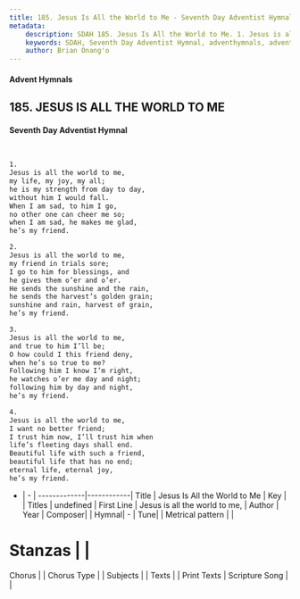 ```yaml
---
title: 185. Jesus Is All the World to Me - Seventh Day Adventist Hymnal
metadata:
    description: SDAH 185. Jesus Is All the World to Me. 1. Jesus is all the world to me, my life, my joy, my all; he is my strength from day to day, without him I would fall. When I am sad, to him I go, no other one can cheer me so; when I am sad, he makes me glad, he’s my friend.
    keywords: SDAH, Seventh Day Adventist Hymnal, adventhymnals, advent hymnals, Jesus Is All the World to Me, Jesus is all the world to me, 
    author: Brian Onang'o
---
```


#### Advent Hymnals
## 185. JESUS IS ALL THE WORLD TO ME
#### Seventh Day Adventist Hymnal

```txt


1.
Jesus is all the world to me,
my life, my joy, my all;
he is my strength from day to day,
without him I would fall.
When I am sad, to him I go,
no other one can cheer me so;
when I am sad, he makes me glad,
he’s my friend.

2.
Jesus is all the world to me,
my friend in trials sore;
I go to him for blessings, and
he gives them o’er and o’er.
He sends the sunshine and the rain,
he sends the harvest’s golden grain;
sunshine and rain, harvest of grain,
he’s my friend.

3.
Jesus is all the world to me,
and true to him I’ll be;
O how could I this friend deny,
when he’s so true to me?
Following him I know I’m right,
he watches o’er me day and night;
following him by day and night,
he’s my friend.

4.
Jesus is all the world to me,
I want no better friend;
I trust him now, I’ll trust him when
life’s fleeting days shall end.
Beautiful life with such a friend,
beautiful life that has no end;
eternal life, eternal joy,
he’s my friend.


```

- |   -  |
-------------|------------|
Title | Jesus Is All the World to Me |
Key |  |
Titles | undefined |
First Line | Jesus is all the world to me, |
Author | 
Year | 
Composer|  |
Hymnal|  - |
Tune|  |
Metrical pattern | |
# Stanzas |  |
Chorus |  |
Chorus Type |  |
Subjects |  |
Texts |  |
Print Texts | 
Scripture Song |  |
  
